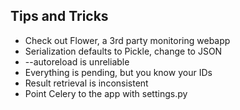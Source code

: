 ##  Tips and Tricks

- Check out Flower, a 3rd party monitoring webapp
- Serialization defaults to Pickle, change to JSON
- --autoreload is unreliable
- Everything is pending, but you know your IDs
- Result retrieval is inconsistent
- Point Celery to the app with settings.py